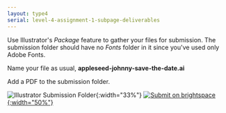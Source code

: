 ```yaml
---
layout: type4
serial: level-4-assignment-1-subpage-deliverables
---
```

Use Illustrator's *Package* feature to gather your files for submission. The submission folder should have no *Fonts* folder in it since you've used only Adobe Fonts.

Name your file as usual, **appleseed-johnny-save-the-date.ai**

Add a PDF to the submission folder.

![Illustrator Submission Folder]({{site.url}}/svg/submission-folder-ai.svg){:width="33%"}
<a href="{{ site.data.type4[0].brightspace[2].bs_url }}" title="Submit on Brightspace" target="_blank">![Submit on brightspace]({{site.url}}/svg/button-submit-brightspace.svg){:width="50%"}</a>